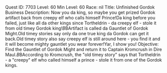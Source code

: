 Quest ID: 7703
Level: 60
Min Level: 60
Race: nil
Title: Unfinished Gordok Business
Description: Now you da king, so maybe you get prized Gordok artifact back from creepy elf who calls himself Prince!Da king before you failed, just like all da other kings since Tortheldrin - da creepy elf - stole it from old timey Gordok king!$B$BArtifact is called da Gauntlet of Gordok Might.Old timey stories say only da one true king da Gordok can get it back.Old timey story also say creepy elf is still around here - you find it and it will become mighty gauntlet you wear forever!Yar, I show you!
Objective: Find the Gauntlet of Gordok Might and return it to Captain Kromcrush in Dire Maul.$B$BAccording to Kromcrush, the "old timey story" says that Tortheldrin - a "creepy" elf who called himself a prince - stole it from one of the Gordok kings.
